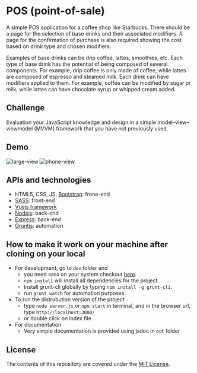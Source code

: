 
# POS (point-­of-­sale)
A simple POS application for a coffee shop like Starbucks. There should
be a page for the selection of base drinks and their associated modifiers. A page for the
confirmation of purchase is also required showing the cost based on drink type and chosen
modifiers.

Examples of base drinks can be drip coffee, lattes, smoothies, etc. Each type of base drink has
the potential of being composed of several components. For example, drip coffee is only made of
coffee, while lattes are composed of espresso and steamed milk. Each drink can have modifiers
applied to them. For example, coffee can be modified by sugar or milk, while lattes can have
chocolate syrup or whipped cream added.

## Challenge
Evaluation your JavaScript knowledge and design in a simple model–view–viewmodel (MVVM) framework that
you have not previously used.

## Demo
![large-view](demo1.gif)
![phone-view](demo2.gif)

## APIs and technologies
* HTML5, CSS, JS, [Bootstrap](http://getbootstrap.com/): frone-end
* [SASS](http://sass-lang.com/): front-end 
* [Vuejs framework](http://vuejs.org/guide/#What-is-Vue-js)
* [Nodejs](https://nodejs.org/en/): back-end
* [Express](http://expressjs.com/): back-end
* [Gruntjs](http://gruntjs.com/): automation

## How to make it work on your machine after cloning on your local
- For development, go to `dev` folder and
  - you need sass on your system checkout [here](http://sass-lang.com/install).
  - `npm install` will install all dependencies for the project.
  - Install grunt-cli globally by typing `npm install -g grunt-cli`.
  - run `grunt watch` for automation purposes.
- To run the distrubution version of the project
  - type `node server.js` or `npm start` in terminal, and in the browser url, type `http://localhost:3000/`
  - or double click on index file
- For documentation
  - Very simple documentation is provided using jsdoc in `out` folder
  
## License

The contents of this repository are covered under the [MIT License](LICENSE.txt).
